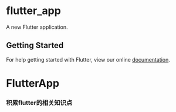 # flutter_app

A new Flutter application.

## Getting Started

For help getting started with Flutter, view our online
[documentation](https://flutter.io/).
# FlutterApp

### 积累flutter的相关知识点
